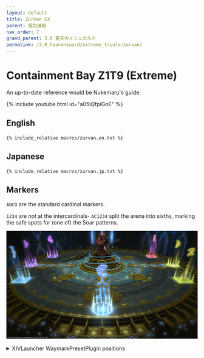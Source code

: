 ```yaml
---
layout: default
title: Zurvan EX
parent: 極討滅戦
nav_order: 7
grand_parent: 3.0 蒼天のイシュガルド
permalink: /3.0_heavensward/extreme_trials/zurvan/
---
```


# Containment Bay Z1T9 (Extreme)

An up-to-date reference would be Nukemaru's guide:

{% include youtube.html id="a05iQfpiGoE" %}

## English
```
{% include_relative macros/zurvan.en.txt %}
```

## Japanese
```
{% include_relative macros/zurvan.jp.txt %}
```

## Markers

`ABCD` are the standard cardinal markers.

`1234` are *not* at the intercardinals- `AC1234` split the arena into sixths, marking the safe spots for (one of) the Soar patterns.

![](images/markers.jpg)
<details markdown=block>
<summary>XIVLauncher WaymarkPresetPlugin positions</summary>

```json
{
  "Name":"Zurvan EX",
  "MapID":224,
  "A":{"X":0.0,"Y":0.0,"Z":-18.0,"ID":0,"Active":true},
  "B":{"X":18.0,"Y":0.0,"Z":0.0,"ID":1,"Active":true},
  "C":{"X":0.0,"Y":0.0,"Z":18.0,"ID":2,"Active":true},
  "D":{"X":-18.0,"Y":0.0,"Z":0.0,"ID":3,"Active":true},
  "One":{"X":15.588457,"Y":0.0,"Z":-9.0,"ID":4,"Active":true},
  "Two":{"X":15.588,"Y":0.0,"Z":9.0,"ID":5,"Active":true},
  "Three":{"X":-15.588,"Y":0.0,"Z":9.0,"ID":6,"Active":true},
  "Four":{"X":-15.588,"Y":0.0,"Z":-9.0,"ID":7,"Active":true}
}
```

</details>